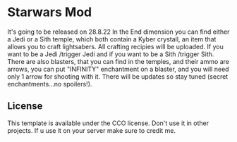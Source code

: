 # Starwars Mod
It's going to be released on 28.8.22 
In the End dimension you can find either a Jedi or a Sith temple, which both contain a Kyber crystall, an item that allows you to craft lightsabers. All crafting recipies will be uploaded. If you want to be a Jedi /trigger Jedi and if you want to be a Sith /trigger Sith. There are also blasters, that you can find in the temples, and their ammo are arrows, you can put "INFINITY" enchantment on a blaster, and you will need only 1 arrow for shooting with it. There will be updates so stay tuned (secret enchantments...no spoilers!).
## License

This template is available under the CCO license. Don't use it in other projects. If u use it on your server make sure to credit me.
